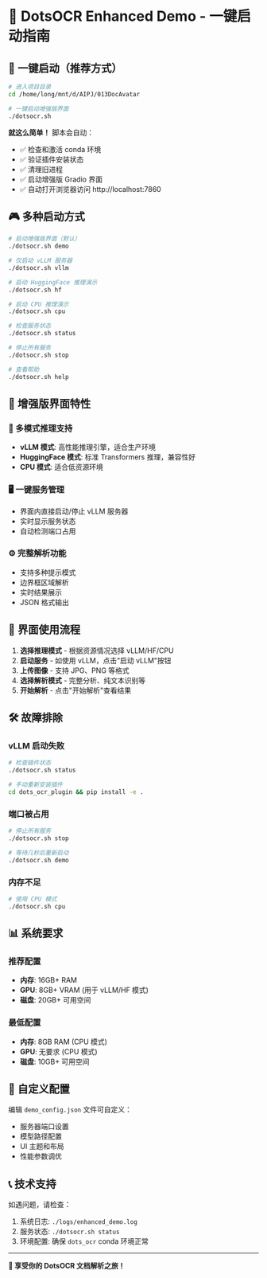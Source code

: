 # 🚀 DotsOCR Enhanced Demo - 一键启动指南

## 🎯 一键启动（推荐方式）

```bash
# 进入项目目录
cd /home/long/mnt/d/AIPJ/013DocAvatar

# 一键启动增强版界面
./dotsocr.sh
```

**就这么简单！** 脚本会自动：
- ✅ 检查和激活 conda 环境
- ✅ 验证插件安装状态  
- ✅ 清理旧进程
- ✅ 启动增强版 Gradio 界面
- ✅ 自动打开浏览器访问 http://localhost:7860

## 🎮 多种启动方式

```bash
# 启动增强版界面（默认）
./dotsocr.sh demo

# 仅启动 vLLM 服务器
./dotsocr.sh vllm

# 启动 HuggingFace 推理演示
./dotsocr.sh hf

# 启动 CPU 推理演示  
./dotsocr.sh cpu

# 检查服务状态
./dotsocr.sh status

# 停止所有服务
./dotsocr.sh stop

# 查看帮助
./dotsocr.sh help
```

## 🌟 增强版界面特性

### 🔧 多模式推理支持
- **vLLM 模式**: 高性能推理引擎，适合生产环境
- **HuggingFace 模式**: 标准 Transformers 推理，兼容性好  
- **CPU 模式**: 适合低资源环境

### 🖥️ 一键服务管理
- 界面内直接启动/停止 vLLM 服务器
- 实时显示服务状态
- 自动检测端口占用

### ⚙️ 完整解析功能
- 支持多种提示模式
- 边界框区域解析
- 实时结果展示
- JSON 格式输出

## 📱 界面使用流程

1. **选择推理模式** - 根据资源情况选择 vLLM/HF/CPU
2. **启动服务** - 如使用 vLLM，点击"启动 vLLM"按钮
3. **上传图像** - 支持 JPG、PNG 等格式
4. **选择解析模式** - 完整分析、纯文本识别等
5. **开始解析** - 点击"开始解析"查看结果

## 🛠️ 故障排除

### vLLM 启动失败
```bash
# 检查插件状态
./dotsocr.sh status

# 手动重新安装插件
cd dots_ocr_plugin && pip install -e .
```

### 端口被占用
```bash
# 停止所有服务
./dotsocr.sh stop

# 等待几秒后重新启动
./dotsocr.sh demo
```

### 内存不足
```bash
# 使用 CPU 模式
./dotsocr.sh cpu
```

## 📊 系统要求

### 推荐配置
- **内存**: 16GB+ RAM
- **GPU**: 8GB+ VRAM (用于 vLLM/HF 模式)
- **磁盘**: 20GB+ 可用空间

### 最低配置  
- **内存**: 8GB RAM (CPU 模式)
- **GPU**: 无要求 (CPU 模式)
- **磁盘**: 10GB+ 可用空间

## 🎨 自定义配置

编辑 `demo_config.json` 文件可自定义：
- 服务器端口设置
- 模型路径配置  
- UI 主题和布局
- 性能参数调优

## 📞 技术支持

如遇问题，请检查：
1. 系统日志: `./logs/enhanced_demo.log`
2. 服务状态: `./dotsocr.sh status`
3. 环境配置: 确保 `dots_ocr` conda 环境正常

---

**🎉 享受你的 DotsOCR 文档解析之旅！**